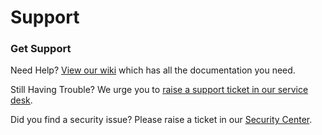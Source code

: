 # Support
### Get Support
Need Help? [View our wiki](https://github.com/StormlightTech/OpenCAD-php/wiki) which has all the documentation you need.

Still Having Trouble? We urge you to [raise a support ticket in our service desk](https://help.opencad.io).

Did you find a security issue? Please raise a ticket in our [Security Center](https://security.opencad.io/).

